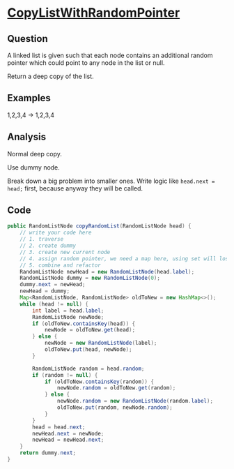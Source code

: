 # [CopyListWithRandomPointer](http://lintcode.com/en/problem/copy-list-with-random-pointer/#)

## Question

A linked list is given such that each node contains an additional random pointer which could point to any node in the list or null.

Return a deep copy of the list.

## Examples

1,2,3,4 -> 1,2,3,4

## Analysis

Normal deep copy.

Use dummy node.

Break down a big problem into smaller ones. Write logic like `head.next = head;` first, because anyway they will be called.

## Code

```java
public RandomListNode copyRandomList(RandomListNode head) {
    // write your code here
    // 1. traverse
    // 2. create dummy
    // 3. create new current node
    // 4. assign random pointer, we need a map here, using set will lose references
    // 5. combine and refactor
    RandomListNode newHead = new RandomListNode(head.label);
    RandomListNode dummy = new RandomListNode(0);
    dummy.next = newHead;
    newHead = dummy;
    Map<RandomListNode, RandomListNode> oldToNew = new HashMap<>();
    while (head != null) {
        int label = head.label;
        RandomListNode newNode;
        if (oldToNew.containsKey(head)) {
            newNode = oldToNew.get(head);
        } else {
            newNode = new RandomListNode(label);
            oldToNew.put(head, newNode);
        }

        RandomListNode random = head.random;
        if (random != null) {
            if (oldToNew.containsKey(random)) {
                newNode.random = oldToNew.get(random);
            } else {
                newNode.random = new RandomListNode(random.label);
                oldToNew.put(random, newNode.random);
            }
        }
        head = head.next;
        newHead.next = newNode;
        newHead = newHead.next;
    }
    return dummy.next;
}
```